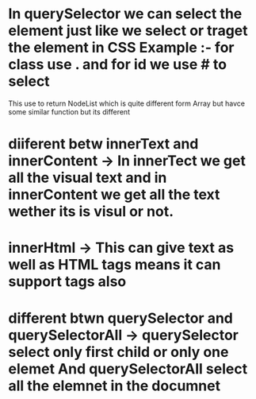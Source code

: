 # In querySelector we can select the element just like we select or traget the element in CSS Example :- for class use . and for id we use # to select
This use to return NodeList which is quite different form Array but havce some similar function but its different

# diiferent betw innerText and innerContent -> In innerTect we get all the visual text and in innerContent we get all the text wether its is visul or not.


# innerHtml -> This can give text as well as HTML tags means it can support tags also

# different btwn querySelector and querySelectorAll -> querySelector select only first child or only one elemet And querySelectorAll select all the elemnet in the documnet
